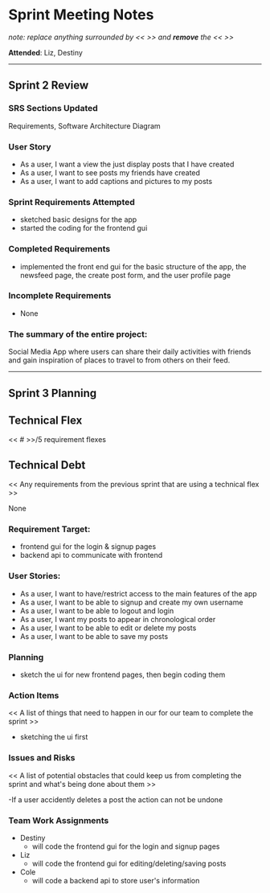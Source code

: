 # Sprint Meeting Notes

*note: replace anything surrounded by << >> and **remove** the << >>*

**Attended**: 
Liz, Destiny
***

## Sprint 2 Review



### SRS Sections Updated

Requirements, Software Architecture Diagram

###  User Story

- As a user, I want a view the just display posts that I have created
- As a user, I want to see posts my friends have created
- As a user, I want to add captions and pictures to my posts

### Sprint Requirements Attempted

- sketched basic designs for the app
- started the coding for the frontend gui

### Completed Requirements

- implemented the front end gui for the basic structure of the app, the newsfeed page, the create post form, and the user profile page

### Incomplete Requirements
- None

### The summary of the entire project:

Social Media App where users can share their daily activities with friends and gain inspiration of places to travel to from others on their feed.

***

## Sprint 3 Planning

## Technical Flex

<< # >>/5 requirement flexes

## Technical Debt

<< Any requirements from the previous sprint that are using a technical flex >>

None

### Requirement Target:

- frontend gui for the login & signup pages
- backend api to communicate with frontend 


### User Stories:

- As a user, I want to have/restrict access to the main features of the app
- As a user, I want to be able to signup and create my own username
- As a user, I want to be able to logout and login
- As a user, I want my posts to appear in chronological order 
- As a user, I want to be able to edit or delete my posts
- As a user, I want to be able to save my posts


### Planning

- sketch the ui for new frontend pages, then begin coding them

### Action Items

<< A list of things that need to happen in our for our team to complete the sprint >>
- sketching the ui first

### Issues and Risks

<< A list of potential obstacles that could keep us from completing the sprint and what's being done about them >>

-If a user accidently deletes a post the action can not be undone 


### Team Work Assignments

- Destiny
    - will code the frontend gui for the login and signup pages
- Liz
    - will code the frontend gui for editing/deleting/saving posts
- Cole
    - will code a backend api to store user's information